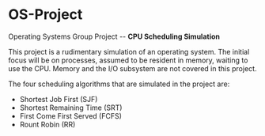 # OS-Project
Operating Systems Group Project -- **CPU Scheduling Simulation**

This project is a rudimentary simulation of an operating system. The initial focus will be on processes, assumed to be resident in memory, waiting to use the CPU. Memory and the I/O subsystem are not covered in this project.

The four scheduling algorithms that are simulated in the project are:
* Shortest Job First (SJF)
* Shortest Remaining Time (SRT)
* First Come First Served (FCFS)
* Rount Robin (RR)
